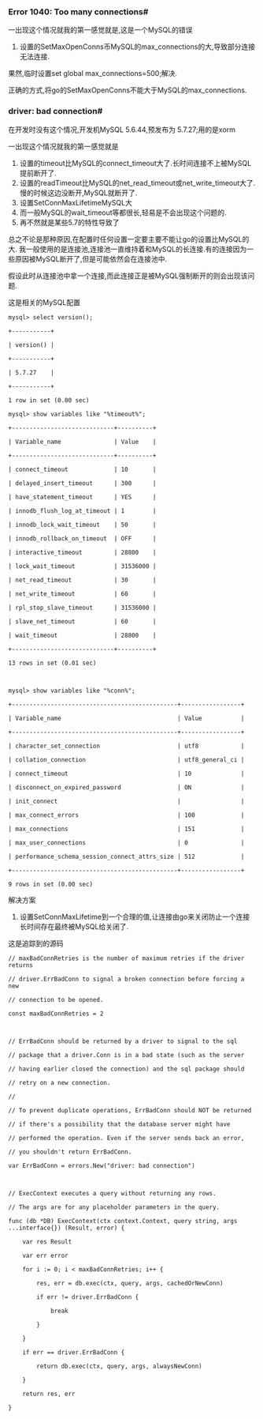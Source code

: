 ### Error 1040: Too many connections#
一出现这个情况就我的第一感觉就是,这是一个MySQL的错误
1. 设置的SetMaxOpenConns币MySQL的max_connections的大,导致部分连接无法连接.

果然,临时设置set global max_connections=500;解决.

正确的方式,将go的SetMaxOpenConns不能大于MySQL的max_connections.

### driver: bad connection#
在开发时没有这个情况,开发机MySQL 5.6.44,预发布为 5.7.27;用的是xorm

一出现这个情况就我的第一感觉就是
1. 设置的timeout比MySQL的connect_timeout大了.长时间连接不上被MySQL提前断开了.
2. 设置的readTimeout比MySQL的net_read_timeout或net_write_timeout大了.慢的时候这边没断开,MySQL就断开了.
3. 设置SetConnMaxLifetimeMySQL大
4. 而一般MySQL的wait_timeout等都很长,轻易是不会出现这个问题的.
5. 再不然就是某些5.7的特性导致了

总之不论是那种原因,在配置时任何设置一定要主要不能让go的设置比MySQL的大.
我一般使用的是连接池,连接池一直维持着和MySQL的长连接.有的连接因为一些原因被MySQL断开了,但是可能依然会在连接池中.

假设此时从连接池中拿一个连接,而此连接正是被MySQL强制断开的则会出现该问题.

这是相关的MySQL配置
```
mysql> select version();

+-----------+

| version() |

+-----------+

| 5.7.27    |

+-----------+

1 row in set (0.00 sec)

mysql> show variables like "%timeout%";

+-----------------------------+----------+

| Variable_name               | Value    |

+-----------------------------+----------+

| connect_timeout             | 10       |

| delayed_insert_timeout      | 300      |

| have_statement_timeout      | YES      |

| innodb_flush_log_at_timeout | 1        |

| innodb_lock_wait_timeout    | 50       |

| innodb_rollback_on_timeout  | OFF      |

| interactive_timeout         | 28800    |

| lock_wait_timeout           | 31536000 |

| net_read_timeout            | 30       |

| net_write_timeout           | 60       |

| rpl_stop_slave_timeout      | 31536000 |

| slave_net_timeout           | 60       |

| wait_timeout                | 28800    |

+-----------------------------+----------+

13 rows in set (0.01 sec)



mysql> show variables like "%conn%";

+-----------------------------------------------+-----------------+

| Variable_name                                 | Value           |

+-----------------------------------------------+-----------------+

| character_set_connection                      | utf8            |

| collation_connection                          | utf8_general_ci |

| connect_timeout                               | 10              |

| disconnect_on_expired_password                | ON              |

| init_connect                                  |                 |

| max_connect_errors                            | 100             |

| max_connections                               | 151             |

| max_user_connections                          | 0               |

| performance_schema_session_connect_attrs_size | 512             |

+-----------------------------------------------+-----------------+

9 rows in set (0.00 sec)
```
解决方案
1. 设置SetConnMaxLifetime到一个合理的值,让连接由go来关闭防止一个连接长时间存在最终被MySQL给关闭了.

这是追踪到的源码
```
// maxBadConnRetries is the number of maximum retries if the driver returns

// driver.ErrBadConn to signal a broken connection before forcing a new

// connection to be opened.

const maxBadConnRetries = 2



// ErrBadConn should be returned by a driver to signal to the sql

// package that a driver.Conn is in a bad state (such as the server

// having earlier closed the connection) and the sql package should

// retry on a new connection.

//

// To prevent duplicate operations, ErrBadConn should NOT be returned

// if there's a possibility that the database server might have

// performed the operation. Even if the server sends back an error,

// you shouldn't return ErrBadConn.

var ErrBadConn = errors.New("driver: bad connection")



// ExecContext executes a query without returning any rows.

// The args are for any placeholder parameters in the query.

func (db *DB) ExecContext(ctx context.Context, query string, args ...interface{}) (Result, error) {

	var res Result

	var err error

	for i := 0; i < maxBadConnRetries; i++ {

		res, err = db.exec(ctx, query, args, cachedOrNewConn)

		if err != driver.ErrBadConn {

			break

		}

	}

	if err == driver.ErrBadConn {

		return db.exec(ctx, query, args, alwaysNewConn)

	}

	return res, err

}
```

